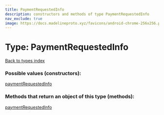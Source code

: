 ```yaml
---
title: PaymentRequestedInfo
description: constructors and methods of type PaymentRequestedInfo
nav_exclude: true
image: https://docs.madelineproto.xyz/favicons/android-chrome-256x256.png
---
```

# Type: PaymentRequestedInfo
[Back to types index](index.md)



### Possible values (constructors):

[paymentRequestedInfo](../constructors/paymentRequestedInfo.md)  



### Methods that return an object of this type (methods):



[paymentRequestedInfo](../constructors/paymentRequestedInfo.md)  

